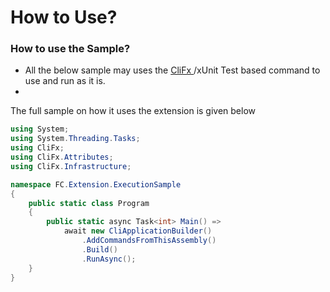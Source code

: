 # How to Use?

### How to use the Sample?

* All the below sample may uses the [CliFx ](https://github.com/Tyrrrz/CliFx)/xUnit Test based command to use and run as it is.
* 
The full sample on how it uses the extension is given below

```csharp
using System;
using System.Threading.Tasks;
using CliFx;
using CliFx.Attributes;
using CliFx.Infrastructure;

namespace FC.Extension.ExecutionSample
{
    public static class Program
    {
        public static async Task<int> Main() =>
            await new CliApplicationBuilder()
                .AddCommandsFromThisAssembly()
                .Build()
                .RunAsync();
    }    
}
```



